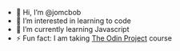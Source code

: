 - 👋 Hi, I’m @jomcbob
- 👀 I’m interested in learning to code
- 🌱 I’m currently learning Javascript
- ⚡ Fun fact: I am taking [The Odin Project](https://www.theodinproject.com/) course



<!---
jomcbob/jomcbob is a ✨ special ✨ repository because its `README.md` (this file) appears on your GitHub profile.
You can click the Preview link to take a look at your changes.
--->
